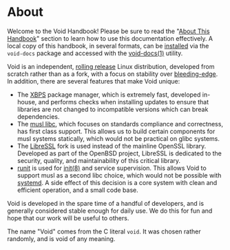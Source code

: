 # About

Welcome to the Void Handbook! Please be sure to read the "[About This
Handbook](./about-this-handbook.md)" section to learn how to use this
documentation effectively. A local copy of this handbook, in several formats,
can be [installed](../xbps/index.md) via the `void-docs` package and accessed
with the [void-docs(1)](https://man.voidlinux.org/void-docs.1) utility.

Void is an independent, [rolling
release](https://en.wikipedia.org/wiki/Rolling_release) Linux distribution,
developed from scratch rather than as a fork, with a focus on stability over
[bleeding-edge](https://en.wikipedia.org/wiki/Bleeding_edge_technology). In
addition, there are several features that make Void unique:

- The [XBPS](https://github.com/void-linux/xbps) package manager, which is
   extremely fast, developed in-house, and performs checks when installing
   updates to ensure that libraries are not changed to incompatible versions
   which can break dependencies.
- The [musl libc](https://musl.libc.org/), which focuses on standards compliance
   and correctness, has first class support. This allows us to build certain
   components for musl systems statically, which would not be practical on glibc
   systems.
- The [LibreSSL](https://www.libressl.org/) fork is used instead of the mainline
   OpenSSL library. Developed as part of the OpenBSD project, LibreSSL is
   dedicated to the security, quality, and maintainability of this critical
   library.
- [runit](../config/services/index.md) is used for
   [init(8)](https://man.voidlinux.org/init.8) and service supervision. This
   allows Void to support musl as a second libc choice, which would not be
   possible with [systemd](https://www.freedesktop.org/wiki/Software/systemd/).
   A side effect of this decision is a core system with clean and efficient
   operation, and a small code base.

Void is developed in the spare time of a handful of developers, and is generally
considered stable enough for daily use. We do this for fun and hope that our
work will be useful to others.

The name "Void" comes from the C literal `void`. It was chosen rather randomly,
and is void of any meaning.
